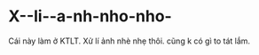 # X--li--a-nh-nho-nho-
Cái này làm ở KTLT. Xử lí ảnh nhè nhẹ thôi. cũng k có gì to tát lắm.
